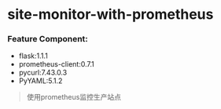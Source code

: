 # site-monitor-with-prometheus

### Feature Component: 
- flask:1.1.1 
- prometheus-client:0.7.1 
- pycurl:7.43.0.3 
- PyYAML:5.1.2

> 使用prometheus监控生产站点

